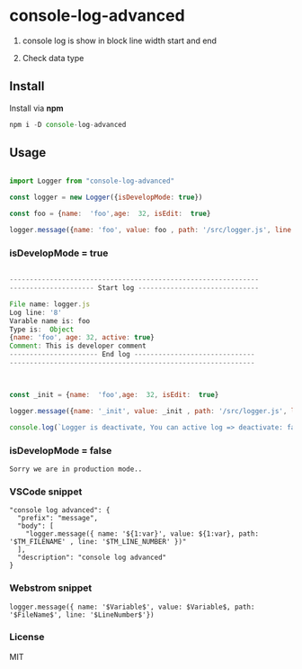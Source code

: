 # console-log-advanced

1. console log is show in block line width start and end

2. Check data type

## Install

Install via **npm**

```javascript
npm i -D console-log-advanced
```

## Usage

```javascript

import Logger from "console-log-advanced"

const logger = new Logger({isDevelopMode: true})

const foo = {name:  'foo',age:  32, isEdit:  true}

logger.message({name: 'foo', value: foo , path: '/src/logger.js', line: 300, comment: ' This is developer comment' })

```

### isDevelopMode = true

```javascript

--------------------------------------------------------------
--------------------- Start log ------------------------------

File name: logger.js
Log line: '8'
Varable name is: foo
Type is:  Object
{name: 'foo', age: 32, active: true}
Comment: This is developer comment
---------------------- End log ------------------------------
-------------------------------------------------------------

```

```javascript


const _init = {name:  'foo',age:  32, isEdit:  true}

logger.message({name: '_init', value: _init , path: '/src/logger.js', line: 300, comment: ' This is developer comment', deactivate: true })

console.log(`Logger is deactivate, You can active log => deactivate: false`)

```



### isDevelopMode = false

```
Sorry we are in production mode..
```


### VSCode snippet

```
"console log advanced": {
  "prefix": "message",
  "body": [
    "logger.message({ name: '${1:var}', value: ${1:var}, path: '$TM_FILENAME' , line: '$TM_LINE_NUMBER' })"
  ],
  "description": "console log advanced"
}
```


### Webstrom snippet

```
logger.message({ name: '$Variable$', value: $Variable$, path: '$FileName$', line: '$LineNumber$'})
```

### License

MIT

